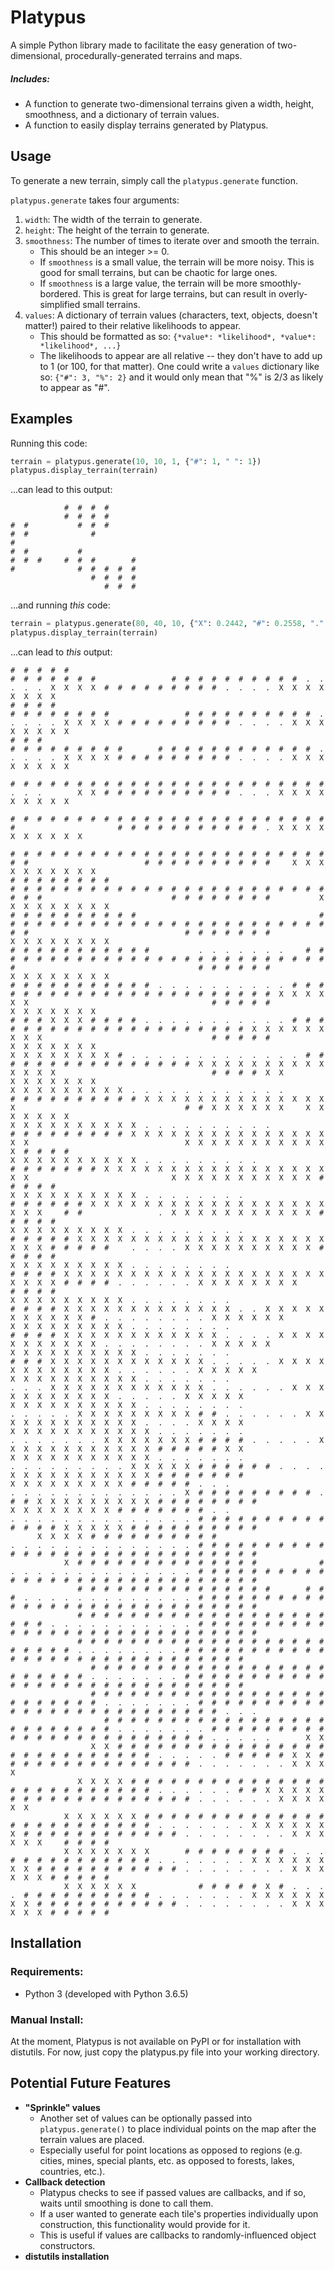 # Platypus
A simple Python library made to facilitate the easy generation of two-dimensional, procedurally-generated terrains and maps.

##### Includes:
- A function to generate two-dimensional terrains given a width, height, smoothness, and a dictionary of terrain values.
- A function to easily display terrains generated by Platypus.

## Usage
To generate a new terrain, simply call the `platypus.generate` function.

`platypus.generate` takes four arguments:
1. `width`: The width of the terrain to generate.
2. `height`: The height of the terrain to generate.
3. `smoothness`: The number of times to iterate over and smooth the terrain.
   - This should be an integer >= 0.
   - If `smoothness` is a small value, the terrain will be more noisy. This is good for small terrains, but can be chaotic for large ones.
   - If `smoothness` is a large value, the terrain will be more smoothly-bordered. This is great for large terrains, but can result in overly-simplified small terrains.
4. `values`: A dictionary of terrain values (characters, text, objects, doesn't matter!) paired to their relative likelihoods to appear.
   - This should be formatted as so: `{*value*: *likelihood*, *value*: *likelihood*, ...}`
   - The likelihoods to appear are all relative -- they don't have to add up to 1 (or 100, for that matter). One could write a `values` dictionary like so: `{"#": 3, "%": 2}` and it would only mean that "%" is 2/3 as likely to appear as "#".

## Examples
Running this code:
```python
terrain = platypus.generate(10, 10, 1, {"#": 1, " ": 1})
platypus.display_terrain(terrain)
```
...can lead to this output:
```
            #  #  #  #        
            #  #  #  #        
#  #           #  #  #        
#  #              #           
#                             
#  #           #              
#  #  #     #  #  #        #  
#              #  #  #  #  #  
                  #  #  #  #  
                     #  #  #  
```

...and running *this* code:
```python
terrain = platypus.generate(80, 40, 10, {"X": 0.2442, "#": 0.2558, ".": 0.2442, " ": 0.2558})
platypus.display_terrain(terrain)
```

...can lead to *this* output:
```
#  #  #  #  #                                                                       #  #  #  #  #  #  #                 #  #  #  #  #  #  #  #  #  #  .  .  .  .  .  X  X  X  X  #  #  #  #  #  #  #  #  #  .  .  .  .  X  X  X  X  X  X  X  X  
#  #  #  #                                                                       #  #  #  #  #  #  #  #                 #  #  #  #  #  #  #  #  #  #  .  .  .  .  .  X  X  X  X  #  #  #  #  #  #  #  #  #  .  .  .  .  X  X  X  X  X  X  X  X  
#  #  #                                                                          #  #  #  #  #  #  #  #  #        #  #  #  #  #  #  #  #  #  #  #  #  .  .  .  .  .  X  X  X  X  #  #  #  #  #  #  #  #  #  .  .  .  .  X  X  X  X  X  X  X  X  
                                                                                 #  #  #  #  #  #  #  #  #  #  #  #  #  #  #  #  #  #  #  #  #  #  #  #  .  .  .        X  X  #  #  #  #  #  #  #  #  #  #  .  .  .  X  X  X  X  X  X  X  X  X  
                                                                              #  #  #  #  #  #  #  #  #  #  #  #  #  #  #  #  #  #  #  #  #  #  #  #  #                       #  #  #  #  #  #  #  #  #  #  #  .  X  X  X  X  X  X  X  X  X  X  
                                                                           #  #  #  #  #  #  #  #  #  #  #  #  #  #  #  #  #  #  #  #  #  #  #  #  #  #                          #  #  #  #  #  #  #  #  #  #     X  X  X  X  X  X  X  X  X  X  
#  #  #  #  #  #  #  #                                                  #  #  #  #  #  #  #  #  #  #  #  #  #  #  #  #  #  #  #  #  #  #  #  #  #  #  #                             #  #  #  #  #  #  #  #           X  X  X  X  X  X  X  X  X  
#  #  #  #  #  #  #  #  #  #                                         #  #  #  #  #  #  #  #  #  #  #  #  #  #  #  #  #  #  #  #  #  #  #  #  #  #  #                                   #  #  #  #  #  #  #              X  X  X  X  X  X  X  X  
#  #  #  #  #  #  #  #  #  #  #           .  .  .  .  .  .  .     #  #  #  #  #  #  #  #  #  #  #  #  #  #  #  #  #  #  #  #  #  #  #  #  #  #  #                                         #  #  #  #  #  #              X  X  X  X  X  X  X  X  
#  #  #  #  #  #  #  #  #  #  #  .  .  .  .  .  .  .  .  .  .  #  #  #  #  #  #  #  #  #  #  #  #  #  #  #  #  #  #  #  #  #  #  #  X  X  X  X  X  X                                         #  #  #  #  #                 X  X  X  X  X  X  X  
#  #  #  X  X  X  #  #  #  #  .  .  .  .  .  .  .  .  .  .  .  #  #  #  #  #  #  #  #  #  #  #  #  #  #  #  #  #  #  #  #  #  X  X  X  X  X  X  X  X  X                                      #  #  #  #  #                 X  X  X  X  X  X  X  
X  X  X  X  X  X  X  X  #  .  .  .  .  .  .  .  .  .  .  .  .  .  #  #  #  #  #  #  #  #  #  #  #  #  #  #  #  #  X  X  X  X  X  X  X  X  X  X  X  X  X  X                                   #  #  #  #  X  X              X  X  X  X  X  X  X  
X  X  X  X  X  X  X  X  X  .  .  .  .  .  .  .  .  .  .  .  .                    #  #  #  #  #  #  #  #  #  #  X  X  X  X  X  X  X  X  X  X  X  X  X  X  X                                      #  #  X  X  X  X  X  X     X  X  X  X  X  X  X  
X  X  X  X  X  X  X  X  X  X  .  .  .  .  .  .  .  .  .  .                       #  #  #  #  #  #  #  #  #  X  X  X  X  X  X  X  X  X  X  X  X  X  X  X  X  X                                   X  X  X  X  X  X  X  X  X  X  X  X  #  #  #  #  
X  X  X  X  X  X  X  X  X  X  .  .  .  .  .  .  .  .  .                             #  #  #  #  #  #  #  X  X  X  X  X  X  X  X  X  X  X  X  X  X  X  X  X  X  X                                X  X  X  X  X  X  X  X  X  X  X  #  #  #  #  #  
X  X  X  X  X  X  X  X  X  X  .  .  .  .  .  .  .  .                                #  #  #  #  #  #  X  X  X  X  X  X  X  X  X  X  X  X  X  X  X  X  X  X  X  X  X     #  #                 .  X  X  X  X  X  X  X  X  X  X  X  #  #  #  #  #  
X  X  X  X  X  X  X  X  X  .  .  .  .  .  .  .  .  .                                #  #  #  #  #  X  X  X  X  X  X  X  X  X  X  X  X  X  X  X  X  X  X  X  X  X  X  #  #  #  #  #     .  .  .  .  X  X  X  X  X  X  X  X  X  X  #  #  #  #  #  
X  X  X  X  X  X  X  X  X  .  .  .  .  .  .  .  .                                   #  #  #  #  X  X  X  X  X  X  X  X  X  X  X  X  X  X  X  X  X  X  X  X  X  X  X  X  #  #  #  #  .  .  .  .  .  .  X  X  X  X  X  X  X  X        #  #  #  #  
X  X  X  X  X  X  X  X  X  .  .  .  .  .  .  .  .                                   #  #  #  #  X  X  X  X  X  X  X  X  X  X  X  X  X  .  .  X  X  X  X  X  X  X  X  X  X  X  #  .  .  .  .  .  .  .  .  X  X  X  X  X  X                       
X  X  X  X  X  X  X  X  X  .  .  .  .  .  .  .  .                                   #  #  #  #  X  X  X  X  X  X  X  X  X  X  X  X  .  .  .  .  X  X  X  X  X  X  X  X  X  X  X  .  .  .  .  .  .  .  .  X  X  X  X  X                          
X  X  X  X  X  X  X  X  X  X  .  .  .  .  .  .  .                                   #  #  #  X  X  X  X  X  X  X  X  X  X  X  X  .  .  .  .  .  X  X  X  X  X  X  X  X  X  X  X  X  .  .  .  .  .  .  X  X  X  X  X                             
X  X  X  X  X  X  X  X  X  X  .  .  .  .  .  .  .                                   .  .  .  X  X  X  X  X  X  X  X  X  X  X  X  .  .  .  .  .  .  X  X  X  X  X  X  X  X  X  X  X  .  .  .  .  .  X  X  X  X  X                                
X  X  X  X  X  X  X  X  X  X  .  .  .  .  .  .  .  .                             .  .  .  .  .  X  X  X  X  X  X  X  X  X  #  #  .  .  .  .  .  .  X  X  X  X  X  X  X  X  X  X  X  X  .  .  .  .  X  X  X  X                                   
X  X  X  X  X  X  X  X  X  X  X  .  .  .  .  .  .  .                          .  .  .  .  .  .  .  X  X  X  X  X  X  X  #  #  #  #  .  .  .  .  .  X  X  X  X  X  X  X  X  X  X  X  X  #  #  #  #  #  X  X                                      
X  X  X  X  X  X  X  X  X  X  X  .  .  .  .  .  .  .                       .  .  .  .  .  .  .  .  .  X  X  X  X  X  #  #  #  #  #  #  .  .  .  .  X  X  X  X  X  X  X  X  X  X  X  #  #  #  #  #  #  #                                         
X  X  X  X  X  X  X  X  X  #  #  #  #  #  .  .  .                       .  .  .  .  .  .  .  .  .  .  .  .  .  X  #  #  #  #  #  #  #  #  #  .  #  #  X  X  X  X  X  X  X  X  X  #  #  #  #  #  #  #  #                                         
X  X  X  X  X  X  X  X  #  #  #  #  #  #  #  .  .                       .  .  .  .  .  .  .  .  .  .  .  .  .  .  #  #  #  #  #  #  #  #  #  #  #  #  #  #  X  X  X  X  X  #  #  #  #  #  #  #  #  #  #                                         
      X  X  X  X  #  #  #  #  #  #  #  #  #  #                          .  .  .  .  .  .  .  .  .  .  .  .  .  .  #  #  #  #  #  #  #  #  #  #  #  #  #  #  #  #  #  #  #  #  #  #  #  #  #  #  #  #  #                                         
            X  #  #  #  #  #  #  #  #  #  #  #  #  #  #              #  .  .  .  .  .  .  .  .  .  .  .  .  .  .  #  #  #  #  #  #  #  #  #  #  #  #  #  #  #  #  #  #  #  #  #  #  #  #  #  #  #  #  #                                         
               #  #  #  #  #  #  #  #  #  #  #  #  #  #  #        #  #  #  .  .  .  .  .  .  .  .  .  .  .  .  .  #  #  #  #  #  #  #  #  #  #  #  #  #  #  #  #  #  #  #  #  #  #  #  #  #  #  #  #  #                                         
               #  #  #  #  #  #  #  #  #  #  #  #  #  #  #  #  #  #  #  #  #  #  .  .  .  .  .  .  .  .  .  .  .  #  #  #  #  #  #  #  #  #  #  #  #  #  #  #  #  #  #  #  #  #  #  #  #  #  #  #  #  #                                         
               #  #  #  #  #  #  #  #  #  #  #  #  #  #  #  #  #  #  #  #  #  #  #  #  .  .  .  .  .  .  .  .  #  #  #  #  #  #  #  #  #  #  #  #  #  #  #  #  #  #  #  #  #  #  #  #  #  #  #  #  #                                            
                  #  #  #  #  #  #  #  #  #  #  #  #  #  #  #  #  #  #  #  #  #  #  #  #  .  .  .  .  .  .  .  #  #  #  #  #  #  #  #  #  #  #  #  #  #  #  #  #  #  #  #  #  #  #  #  #  #  #  #  #                                            
                  #  #  #  #  #  #  #  #  #  #  #  #  #  #  #  #  #  #  #  #  #  #  #  #  #  .  .  .  .  .  .  .  #  #  #  #  #  #  #  #  #  #  #  #  #  #  #  #  #  #  #  #  #  #  #  #  #  #  .  .  .                                         
                     #  #  #  #  #  #  #  #  #  #  #  #  #  #  #  #  #  #  #  #  #  #  #  #  #  .  .  .  .  .  .  .  #  #  #  #  #  #  #  #  #  #  #  #  #  #  #  #  #  #  #  #  #  #  #  #  .  .  .  .  .        X  X                          
                  X  X  #  #  #  #  #  #  #  #  #  #  #  #  #  #  #  #  #  #  #  #  #  #  #  #  #  #  #  .  .  .  .  .  #  #  #  #  #  X  X  #  #  #  #  #  #  #  #  #  #  #  #  #  #  #  .  .  .  .  .  .  .  X  X  X  X                       
               X  X  X  X  #  #  #  #  #  #  #  #  #  #  #  #  #  #  #  #  #  #  #  #  #  #  #  #  #  #  .  .  .  .  .  .  #  #  X  X  X  X  X  #  #  #  #  #  #  #  #  #  #  #  #  #  #  .  .  .  .  .  .  X  X  X  X  X  X                    
            X  X  X  X  X  X  #  #  #  #  #  #  #  #  #  #  #  #  #  #  #  #  #  #  #  #  #  #  #  #  #  .  .  .  .  .  .  .  X  X  X  X  X  X  X  #  #  #  #  #  #  #  #  #  #  #  #  .  .  .  .  .  .  .  .  X  X  X  X  X  X     #  #  #  #  
            X  X  X  X  X  X  X        #  #  #  #  #  #  #  #  .  .  .  #  #  #  #  #  #  #  #  #  #  #  .  .  .  .  .  .  .  X  X  X  X  X  X  X  X  #  #  #  #  #  #  #  #  #  #  #  .  .  .  .  .  .  .  .  X  X  X  X  X  X  #  #  #  #  #  
            X  X  X  X  X  X              #  #  #  #  #  X  #  .  .  .  .  #  #  #  #  #  #  #  #  #  #  .  .  .  .  .  .  .  X  X  X  X  X  X  X  X  #  #  #  #  #  #  #  #  #  #  #  .  .  .  .  .  .  .  .  X  X  X  X  X  X  #  #  #  #  #
```
## Installation
### Requirements:
- Python 3 (developed with Python 3.6.5)

### Manual Install:
At the moment, Platypus is not available on PyPI or for installation with distutils. For now, just copy the platypus.py file into your working directory.

## Potential Future Features
- **"Sprinkle" values**
  - Another set of values can be optionally passed into `platypus.generate()` to place individual points on the map after the terrain values are placed.
  - Especially useful for point locations as opposed to regions (e.g. cities, mines, special plants, etc. as opposed to forests, lakes, countries, etc.).
- **Callback detection**
  - Platypus checks to see if passed values are callbacks, and if so, waits until smoothing is done to call them.
  - If a user wanted to generate each tile's properties individually upon construction, this functionality would provide for it.
  - This is useful if values are callbacks to randomly-influenced object constructors.
- **distutils installation**
